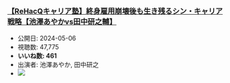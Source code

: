 ### [【ReHacQキャリア塾】終身雇用崩壊後も生き残るシン・キャリア戦略【池澤あやかvs田中研之輔】](https://www.youtube.com/watch?v=98tCQmtrdh4)
-   公開日: 2024-05-06
-   視聴数: 47,775
-   **いいね数: 461**
-   出演者: 池澤あやか, 田中研之
- [![](https://img.youtube.com/vi/98tCQmtrdh4/hqdefault.jpg)](https://www.youtube.com/watch?v=98tCQmtrdh4)
